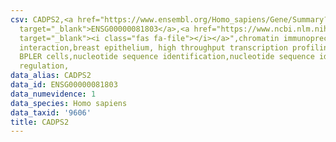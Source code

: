 ```yaml
---
csv: CADPS2,<a href="https://www.ensembl.org/Homo_sapiens/Gene/Summary?db=core;g=ENSG00000081803"
  target="_blank">ENSG00000081803</a>,<a href="https://www.ncbi.nlm.nih.gov/pubmed/22863008"
  target="_blank"><i class="fas fa-file"></i></a>",chromatin immunoprecipitation assay,direct
  interaction,breast epithelium, high throughput transcription profiling by microarray,
  BPLER cells,nucleotide sequence identification,nucleotide sequence identification,transcriptional
  regulation,
data_alias: CADPS2
data_id: ENSG00000081803
data_numevidence: 1
data_species: Homo sapiens
data_taxid: '9606'
title: CADPS2
---
```

